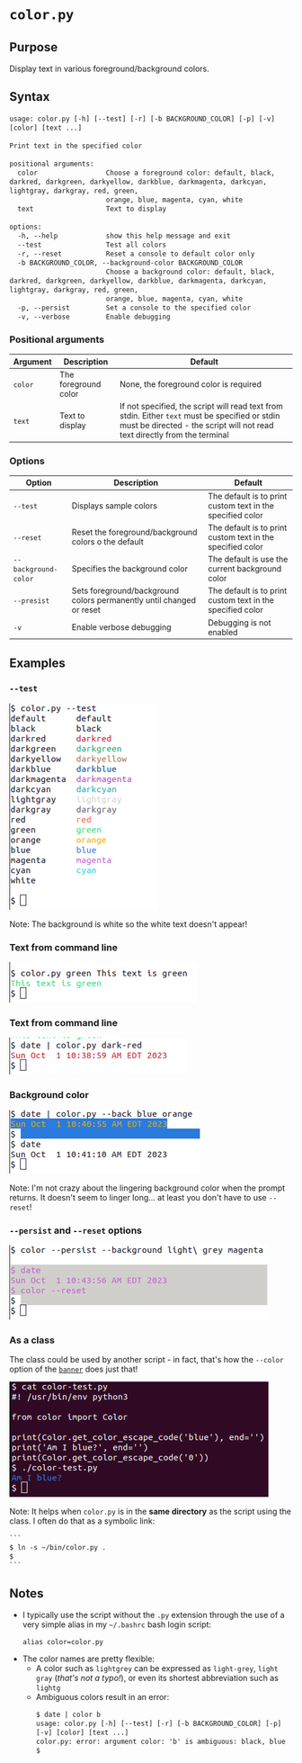 # `color.py`

## Purpose
Display text in various foreground/background colors.

## Syntax
```
usage: color.py [-h] [--test] [-r] [-b BACKGROUND_COLOR] [-p] [-v] [color] [text ...]

Print text in the specified color

positional arguments:
  color                 Choose a foreground color: default, black, darkred, darkgreen, darkyellow, darkblue, darkmagenta, darkcyan, lightgray, darkgray, red, green,
                        orange, blue, magenta, cyan, white
  text                  Text to display

options:
  -h, --help            show this help message and exit
  --test                Test all colors
  -r, --reset           Reset a console to default color only
  -b BACKGROUND_COLOR, --background-color BACKGROUND_COLOR
                        Choose a background color: default, black, darkred, darkgreen, darkyellow, darkblue, darkmagenta, darkcyan, lightgray, darkgray, red, green,
                        orange, blue, magenta, cyan, white
  -p, --persist         Set a console to the specified color
  -v, --verbose         Enable debugging
```

### Positional arguments
| Argument | Description          | Default                                                                                                                                                                       |
|----------|----------------------|-------------------------------------------------------------------------------------------------------------------------------------------------------------------------------|
| `color`  | The foreground color | None, the foreground color is required                                                                                                                                        |
| `text`   | Text to display      | If not specified, the script will read text from stdin.  Either `text` must be specified or stdin must be directed - the script will not read text directly from the terminal |


### Options
| Option               | Description                                                          | Default                                                    |
|----------------------|----------------------------------------------------------------------|------------------------------------------------------------|
| `--test`             | Displays sample colors                                               | The default is to print custom text in the specified color |
| `--reset`            | Reset the foreground/background colors o the default                 | The default is to print custom text in the specified color |
| `--background-color` | Specifies the background color                                       | The default is use the current background color            |
| `--presist`          | Sets foreground/background colors permanently until changed or reset | The default is to print custom text in the specified color |
| `-v`                 | Enable verbose debugging                                             | Debugging is not enabled                                   |

## Examples

### `--test`

![color --test example](images/color-test-example.png)

Note: The background is white so the white text doesn't appear!

### Text from command line

![color command line text example](images/color-commandline-text-example.png)

### Text from command line

![stdin text example](images/color-stdin-text-example.png)

### Background color

![background color example](images/color-background-color-example.png)

Note: I'm not crazy about the lingering background color when the prompt returns.  It doesn't seem to linger long... at least you don't have to use `--reset`!

### `--persist` and `--reset` options

![example with --persist and --reset options](images/color-persist-and-reset-examples.png)

### As a class

The class could be used by another script - in fact, that's how the `--color` option of the [`banner`](../banner.md) does just that!

![example as a class](images/color-class-example.png)

Note: It helps when `color.py` is in the **same directory** as the script using the class.  I often do that as a symbolic link:

    ```
    $ ln -s ~/bin/color.py .
    $
    ```

## Notes

- I typically use the script without the `.py` extension through the use of a very simple alias in my `~/.bashrc` bash login script:
  ```commandline
  alias color=color.py
  ```
- The color names are pretty flexible:
    - A color such as `lightgrey` can be expressed as `light-grey`, `light gray` (_that's not a typo!_), or even its shortest abbreviation such as `lightg`
    - Ambiguous colors result in an error:
      ```
      $ date | color b
      usage: color.py [-h] [--test] [-r] [-b BACKGROUND_COLOR] [-p] [-v] [color] [text ...]
      color.py: error: argument color: 'b' is ambiguous: black, blue
      $
      ``` 
